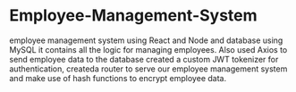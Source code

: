# Employee-Management-System
 employee management system using React and Node and database using MySQL it  contains all the logic for managing employees. Also used Axios to send employee data to the database  created a custom JWT tokenizer for authentication, createda router to serve our employee management system and make use of hash functions to encrypt employee data.  
